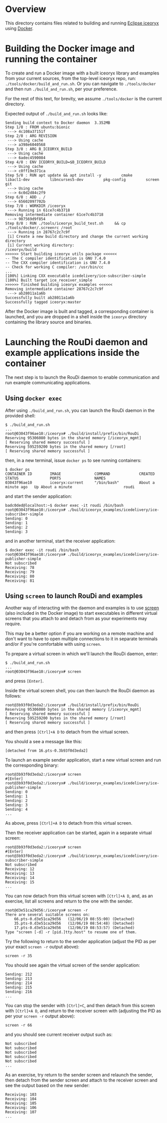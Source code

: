 # Overview

This directory contains files related to building and running [Eclipse iceoryx](https://github.com/eclipse/iceoryx) using [Docker](https://www.docker.com/).

# Building the Docker image and running the container

To create and run a Docker image with a built iceoryx library and examples from your current sources, from the top-level iceoryx repo, run: `./tools/docker/build_and_run.sh`. Or you can navigate to `./tools/docker` and then run `./build_and_run.sh`, per your preference.

For the rest of this text, for brevity, we assume `./tools/docker` is the current directory.

Expected output of `./build_and_run.sh` looks like:

```
Sending build context to Docker daemon  3.352MB
Step 1/8 : FROM ubuntu:bionic
 ---> 4c108a37151f
Step 2/8 : ARG REVISION
 ---> Using cache
 ---> a398e6040568
Step 3/8 : ARG B_ICEORYX_BUILD
 ---> Using cache
 ---> 6adec4590084
Step 4/8 : ENV ICEORYX_BUILD=$B_ICEORYX_BUILD
 ---> Using cache
 ---> c0ff19e371ca
Step 5/8 : RUN apt update && apt install -y         cmake         libacl1-dev         libncurses5-dev         pkg-config         screen         git
 ---> Using cache
 ---> 6c0d2d84c2f9
Step 6/8 : ADD . /
 ---> 65602097702b
Step 7/8 : WORKDIR /iceoryx
 ---> Running in 61ce7c4b3718
Removing intermediate container 61ce7c4b3718
 ---> 987569d9f854
Step 8/8 : RUN ./tools/iceoryx_build_test.sh     && cp ./tools/docker/.screenrc /root
 ---> Running in 28767c2c7c9f
 [i] Create a new build directory and change the current working directory
 [i] Current working directory:
/iceoryx/build
>>>>>> Start building iceoryx utils package <<<<<<
-- The C compiler identification is GNU 7.4.0
-- The CXX compiler identification is GNU 7.4.0
-- Check for working C compiler: /usr/bin/cc
...
[100%] Linking CXX executable icedelivery/ice-subscriber-simple
[100%] Built target ice_receiver_simple
>>>>>> finished building iceoryx examples <<<<<<
Removing intermediate container 28767c2c7c9f
 ---> ab28011a1a6b
Successfully built ab28011a1a6b
Successfully tagged iceoryx:master
```

After the Docker image is built and tagged, a corresponding container is launched, and you are dropped in a shell inside the `iceoryx` directory containing the library source and binaries.

# Launching the RouDi daemon and example applications inside the container

The next step is to launch the RouDi daemon to enable communication and run example communicating applications.

## Using `docker exec`

After using `./build_and_run.sh`, you can launch the RouDi daemon in the provided shell:

```
$ ./build_and_run.sh
...
root@03043f96ae10:/iceoryx# ./build/install/prefix/bin/RouDi
Reserving 95306080 bytes in the shared memory [/iceoryx_mgmt]
[ Reserving shared memory successful ]
Reserving 595259200 bytes in the shared memory [/root]
[ Reserving shared memory successful ]
```

then, in a new terminal, issue `docker ps` to see running containers:

```
$ docker ps
CONTAINER ID        IMAGE               COMMAND             CREATED              STATUS              PORTS               NAMES
03043f96ae10        iceoryx:current     "/bin/bash"         About a minute ago   Up About a minute                       roudi
```

and start the sender application:

```
badc0ded@localhost:~$ docker exec -it roudi /bin/bash
root@03043f96ae10:/iceoryx# ./build/iceoryx_examples/icedelivery/ice-subscriber-simple
Sending: 0
Sending: 1
Sending: 2
Sending: 3
```

and in another terminal, start the receiver application:

```
$ docker exec -it roudi /bin/bash
root@03043f96ae10:/iceoryx# ./build/iceoryx_examples/icedelivery/ice-publisher-simple
Not subscribed
Receiving: 78
Receiving: 79
Receiving: 80
Receiving: 81
```

## Using `screen` to launch RouDi and examples

Another way of interacting with the daemon and examples is to use [screen](https://www.gnu.org/software/screen/) (also included in the Docker image) to start executables in different virtual screens that you attach to and detach from as your experiments may require.

This may be a better option if you are working on a remote machine and don't want to have to open multiple connections to it in separate terminals and/or if you're comfortable with using `screen`.

To prepare a virtual screen in which we'll launch the RouDi daemon, enter:

```
$ ./build_and_run.sh
...
root@03043f96ae10:/iceoryx# screen
```

and press `[Enter]`.

Inside the virtual screen shell, you can then launch the RouDi daemon as follows:

```
root@3b93f0d3eda2:/iceoryx# ./build/install/prefix/bin/RouDi
Reserving 95306080 bytes in the shared memory [/iceoryx_mgmt]
[ Reserving shared memory successful ]
Reserving 595259200 bytes in the shared memory [/root]
[ Reserving shared memory successful ]
```

and then press `[Ctrl]+A D` to detach from the virtual screen.

You should a see a message like this:
```
[detached from 16.pts-0.3b93f0d3eda2]
```

To launch an example sender application, start a new virtual screen and run the corresponding binary:

```
root@3b93f0d3eda2:/iceoryx# screen
#[Enter]
root@3b93f0d3eda2:/iceoryx# ./build/iceoryx_examples/icedelivery/ice-publisher-simple
Sending: 0
Sending: 1
Sending: 2
Sending: 3
Sending: 4
...
```

As above, press `[Ctrl]+A D` to detach from this virtual screen.

Then the receiver application can be started, again in a separate virtual screen:

```
root@3b93f0d3eda2:/iceoryx# screen
#[Enter]
root@3b93f0d3eda2:/iceoryx# ./build/iceoryx_examples/icedelivery/ice-subscriber-simple
Not subscribed
Receiving: 12
Receiving: 13
Receiving: 14
Receiving: 15
...
```

You can now detach from this virtual screen with `[Ctrl]+A D`, and, as an exercise, list all screens and return to the one with the sender.

```
root@d3e51ca29d56:/iceoryx# screen -r
There are several suitable screens on:
	66.pts-0.d3e51ca29d56	(12/06/19 08:55:00)	(Detached)
	35.pts-0.d3e51ca29d56	(12/06/19 08:54:48)	(Detached)
	17.pts-0.d3e51ca29d56	(12/06/19 08:53:57)	(Detached)
Type "screen [-d] -r [pid.]tty.host" to resume one of them.
```

Try the following to return to the sender application (adjust the PID as per your exact `screen -r` output above):

```
screen -r 35
```

You should see again the virtual screen of the sender application:

```
Sending: 212
Sending: 213
Sending: 214
Sending: 215
Sending: 216
...
```

You can stop the sender with `[Ctrl]+C`, and then detach from this screen with `[Ctrl]+A D`, and return to the receiver screen with (adjusting the PID as per your `screen -r` output above):

```
screen -r 66
```

and you should see current receiver output such as:

```
Not subscribed
Not subscribed
Not subscribed
Not subscribed
Not subscribed
...
```

As an exercise, try return to the sender screen and relaunch the sender, then detach from the sender screen and attach to the receiver screen and see the output based on the new sender:

```
Receiving: 103
Receiving: 104
Receiving: 105
Receiving: 106
Receiving: 107
...
```
